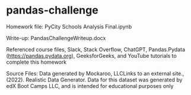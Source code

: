 # pandas-challenge
Homework file: PyCity Schools Analysis Final.ipynb

Write-up: PandasChallengeWriteup.docx

Referenced course files, Slack, Stack Overflow, ChatGPT, Pandas.Pydata (https://pandas.pydata.org), GeeksforGeeks, and YouTube tutorials to complete this homework

Source Files: Data generated by Mockaroo, LLCLinks to an external site., (2022). Realistic Data Generator. Data for this dataset was generated by edX Boot Camps LLC, and is intended for educational purposes only
